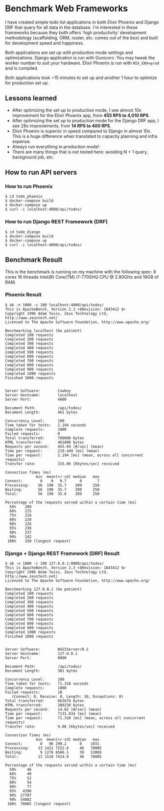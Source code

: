 # Benchmark Web Frameworks

I have created simple todo list applications in both Elixir Phoenix and Django DRF that query for all data in the database. I'm interested in these frameworks because they both offers 'high productivity' development methodology (scaffolding, ORM, router, etc. comes out of the box) and built for development speed and happiness.

Both applications are set up with production mode settings and optimizations. Django application is run with Gunicorn. You may tweak the worker number to suit your hardware. Elixir Phoenix is run with `MIX_ENV=prod` and is compiled.

Both applications took ~15 minutes to set up and another 1 hour to optimize for production set up.

## Lessons learned

- After optimizing the set up to production mode, I see almost 10x improvement for the Elixir Phoenix app, from **455 RPS to 4,010 RPS**.
- After optimizing the set up to production mode for the Django DRF app, I see 28x improvements, from **14 RPS to 400 RPS**.
- Elixir Phoenix is superior in speed compared to Django in almost 10x. This is a huge difference when translated to capacity planning and infra expense.
- Always run everything in production mode!
- There are many things that is not tested here: avoiding N + 1 query, background job, etc.

## How to run API servers

### How to run Phoenix

```shell
$ cd todo_phoenix
$ docker-compose build
$ docker-compose up
$ curl -i localhost:4000/api/todos/
```

### How to run Django REST Framework (DRF)


```shell
$ cd todo_django
$ docker-compose build
$ docker-compose up
$ curl -i localhost:4000/api/todos/
```

## Benchmark Result

This is the benchmark is running on my machine with the following spec: 8 cores 16 threads Intel(R) Core(TM) i7-7700HQ CPU @ 2.80GHz and 16GB of RAM.

### Phoenix Result

```shell
$ ab -n 1000 -c 100 localhost:4000/api/todos/
This is ApacheBench, Version 2.3 <$Revision: 1843412 $>
Copyright 1996 Adam Twiss, Zeus Technology Ltd, http://www.zeustech.net/
Licensed to The Apache Software Foundation, http://www.apache.org/

Benchmarking localhost (be patient)
Completed 100 requests
Completed 200 requests
Completed 300 requests
Completed 400 requests
Completed 500 requests
Completed 600 requests
Completed 700 requests
Completed 800 requests
Completed 900 requests
Completed 1000 requests
Finished 1000 requests


Server Software:        Cowboy
Server Hostname:        localhost
Server Port:            4000

Document Path:          /api/todos/
Document Length:        461 bytes

Concurrency Level:      100
Time taken for tests:   2.194 seconds
Complete requests:      1000
Failed requests:        0
Total transferred:      708000 bytes
HTML transferred:       461000 bytes
Requests per second:    455.69 [#/sec] (mean)
Time per request:       219.449 [ms] (mean)
Time per request:       2.194 [ms] (mean, across all concurrent requests)
Transfer rate:          315.06 [Kbytes/sec] received

Connection Times (ms)
              min  mean[+/-sd] median   max
Connect:        0    0   0.7      0       7
Processing:    56  198  35.7    209     250
Waiting:       56  198  35.7    208     250
Total:         56  199  35.6    209     250

Percentage of the requests served within a certain time (ms)
  50%    209
  66%    215
  75%    218
  80%    220
  90%    226
  95%    230
  98%    237
  99%    242
 100%    250 (longest request)
```

### Django + Django REST Framework (DRF) Result

```shell
$ ab -n 1000 -c 100 127.0.0.1:8000/api/todos/
This is ApacheBench, Version 2.3 <$Revision: 1843412 $>
Copyright 1996 Adam Twiss, Zeus Technology Ltd, http://www.zeustech.net/
Licensed to The Apache Software Foundation, http://www.apache.org/

Benchmarking 127.0.0.1 (be patient)
Completed 100 requests
Completed 200 requests
Completed 300 requests
Completed 400 requests
Completed 500 requests
Completed 600 requests
Completed 700 requests
Completed 800 requests
Completed 900 requests
Completed 1000 requests
Finished 1000 requests


Server Software:        WSGIServer/0.2
Server Hostname:        127.0.0.1
Server Port:            8000

Document Path:          /api/todos/
Document Length:        381 bytes

Concurrency Level:      100
Time taken for tests:   71.310 seconds
Complete requests:      1000
Failed requests:        10
   (Connect: 0, Receive: 0, Length: 10, Exceptions: 0)
Total transferred:      661674 bytes
HTML transferred:       380238 bytes
Requests per second:    14.02 [#/sec] (mean)
Time per request:       7131.034 [ms] (mean)
Time per request:       71.310 [ms] (mean, across all concurrent requests)
Transfer rate:          9.06 [Kbytes/sec] received

Connection Times (ms)
              min  mean[+/-sd] median   max
Connect:        0   96 299.2      0    1031
Processing:    13 1421 7252.6     46   70005
Waiting:        9 1276 6586.1     39   53069
Total:         13 1518 7414.0     46   70005

Percentage of the requests served within a certain time (ms)
  50%     46
  66%     49
  75%     52
  80%     54
  90%     77
  95%   4396
  98%  27707
  99%  54082
 100%  70005 (longest request)

```
